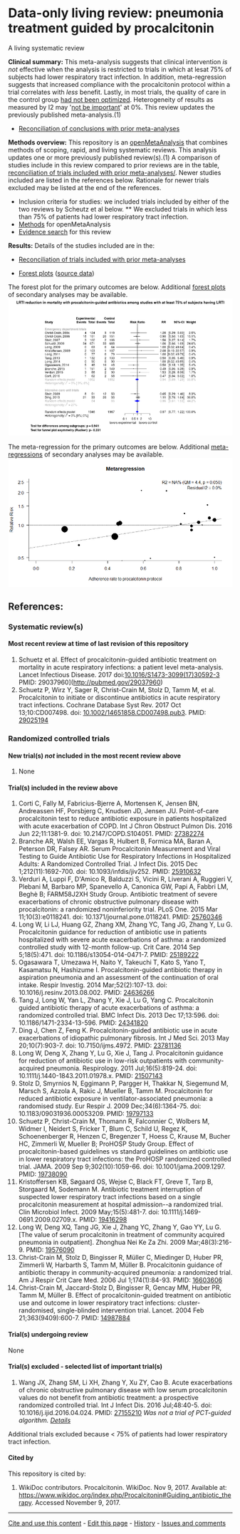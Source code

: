 Data-only living review: pneumonia treatment guided by procalcitonin
============================================
A living systematic review

**Clinical summary:** This meta-analysis suggests that clinical intervention *is not* effective when the analysis is restricted to trials in which at lesat 75% of subjects had lower respiratory tract infection. In addition, meta-regression suggests that increased compliance with the procalcitonin protocol within a trial correlates with *less* benefit. Lastly, in most trials, the quality of care in the control group [had not been optimized](https://www.wikidoc.org/index.php/Randomized_controlled_trial#Control_group_optimization). Heterogeneity of results as measured by I2 may '[not be important](http://handbook-5-1.cochrane.org/chapter_9/9_5_2_identifying_and_measuring_heterogeneity.htm)' at 0%. This review updates the previously published meta-analysis.(1)

* [Reconciliation of conclusions with prior meta-analyses](files/reconciliation-tables/Reconciliation%20of%20conclusions.pdf)
<!--
* [Keep current with this topic](files/searching/Keep-up.md) (not available)
-->

**Methods overview:** This repository is an [openMetaAnalysis](https://openmetaanalysis.github.io/) that combines methods of scoping, rapid, and living systematic reviews.  This analysis updates one or more previously published review(s).(1) A comparison of studies include in this review compared to prior reviews are in the table, [reconciliation of trials included with prior meta-analyses/](files/reconciliation-tables/Reconciliation%20of%20studies.pdf). Newer studies included are listed in the references below. Rationale for newer trials excluded may be listed at the end of the references. 
* Inclusion criteria for studies: we included trials included by either of the two reviews by Scheutz et al below. 
** We excluded trials in which less than 75% of patients had lower respiratory tract infection.
* [Methods](http://openmetaanalysis.github.io/methods.html) for openMetaAnalysis
* [Evidence search](files/searching/evidence-search.md) for this review 

**Results:** Details of the studies included are in the:
* [Reconciliation of trials included with prior meta-analyses](files/reconciliation-tables/Reconciliation%20of%20studies.pdf)
<!--
* [Description of studies (PICO table)](files/study-details/table-pico.pdf) (under construction)
* [Risk of bias assessment](files/study-details/table-bias.pdf) (under construction)-->
* [Forest plots](../master/files/forest-plots) ([source data](files/data))
<!--* [Network plots](../master/files/network) (optional)-->

The forest plot for the primary outcomes are below. Additional [forest plots](files/forest-plots) of secondary analyses may be available. 
![Principle results](files/forest-plots/Outcome-Primary.png)

The meta-regression for the primary outcomes are below. Additional [meta-regressions](files/metaregression) of secondary analyses may be available. 
![Principle results for benefit](files/metaregression/Outcome-Primary.png "Principle results for benefit]")

References:
----------------------------------

### Systematic review(s)
#### Most recent review at time of last revision of this repository
1. Schuetz et al. Effect of procalcitonin-guided antibiotic treatment on mortality in acute respiratory infections: a patient level meta-analysis. Lancet Infectious Disease. 2017 doi:[10.1016/S1473-3099(17)30592-3](http://doi.org/10.1016/S1473-3099(17)30592-3) PMID: 29037960](http://pubmed.gov/29037960)
2. Schuetz P, Wirz Y, Sager R, Christ-Crain M, Stolz D, Tamm M, et al. Procalcitonin to initiate or discontinue antibiotics in acute respiratory tract
infections. Cochrane Database Syst Rev. 2017 Oct 13;10:CD007498. doi: [10.1002/14651858.CD007498.pub3](http://doi.org/10.1002/14651858.CD007498.pub3). PMID: [29025194](http://pubmed.gov/29025194)

### Randomized controlled trials
#### New trial(s) *not* included in the most recent review above
1. None

#### Trial(s) included in the review above
1. Corti C, Fally M, Fabricius-Bjerre A, Mortensen K, Jensen BN, Andreassen HF, Porsbjerg C, Knudsen JD, Jensen JU. Point-of-care procalcitonin test to reduce antibiotic exposure in patients hospitalized with acute exacerbation of COPD. Int J Chron Obstruct Pulmon Dis. 2016 Jun 22;11:1381-9. doi: 10.2147/COPD.S104051. PMID: [27382274](http://pubmed.gov/27382274)
2. Branche AR, Walsh EE, Vargas R, Hulbert B, Formica MA, Baran A, Peterson DR, Falsey AR. Serum Procalcitonin Measurement and Viral Testing to Guide Antibiotic  Use for Respiratory Infections in Hospitalized Adults: A Randomized Controlled Trial. J Infect Dis. 2015 Dec 1;212(11):1692-700. doi: 10.1093/infdis/jiv252. PMID: [25910632](http://pubmed.gov/25910632)
3. Verduri A, Luppi F, D'Amico R, Balduzzi S, Vicini R, Liverani A, Ruggieri V, Plebani M, Barbaro MP, Spanevello A, Canonica GW, Papi A, Fabbri LM, Beghè B; FARM58J2XH Study Group. Antibiotic treatment of severe exacerbations of chronic obstructive pulmonary disease with procalcitonin: a randomized noninferiority trial. PLoS One. 2015 Mar 11;10(3):e0118241. doi: 10.1371/journal.pone.0118241. PMID: [25760346](http://pubmed.gov/25760346)
4. Long W, Li LJ, Huang GZ, Zhang XM, Zhang YC, Tang JG, Zhang Y, Lu G. Procalcitonin guidance for reduction of antibiotic use in patients hospitalized with severe acute exacerbations of asthma: a randomized controlled study with 12-month follow-up. Crit Care. 2014 Sep 5;18(5):471. doi: 10.1186/s13054-014-0471-7. PMID: [25189222](http://pubmed.gov/25189222) 
5. Ogasawara T, Umezawa H, Naito Y, Takeuchi T, Kato S, Yano T, Kasamatsu N, Hashizume I. Procalcitonin-guided antibiotic therapy in aspiration pneumonia and an assessment of the continuation of oral intake. Respir Investig. 2014 Mar;52(2):107-13. doi: 10.1016/j.resinv.2013.08.002. PMID: [24636266](http://pubmed.gov/24636266)
6. Tang J, Long W, Yan L, Zhang Y, Xie J, Lu G, Yang C. Procalcitonin guided antibiotic therapy of acute exacerbations of asthma: a randomized controlled trial. BMC Infect Dis. 2013 Dec 17;13:596. doi: 10.1186/1471-2334-13-596. PMID: [24341820](http://pubmed.gov/24341820)
7. Ding J, Chen Z, Feng K. Procalcitonin-guided antibiotic use in acute exacerbations of idiopathic pulmonary fibrosis. Int J Med Sci. 2013 May 20;10(7):903-7. doi: 10.7150/ijms.4972. PMID: [23781136](http://pubmed.gov/23781136)
8. Long W, Deng X, Zhang Y, Lu G, Xie J, Tang J. Procalcitonin guidance for reduction of antibiotic use in low-risk outpatients with community-acquired pneumonia. Respirology. 2011 Jul;16(5):819-24. doi: 10.1111/j.1440-1843.2011.01978.x. PMID: [21507143](http://pubmed.gov/21507143)
9. Stolz D, Smyrnios N, Eggimann P, Pargger H, Thakkar N, Siegemund M, Marsch S, Azzola A, Rakic J, Mueller B, Tamm M. Procalcitonin for reduced antibiotic exposure in ventilator-associated pneumonia: a randomised study. Eur Respir J. 2009 Dec;34(6):1364-75. doi: 10.1183/09031936.00053209. PMID: [19797133](http://pubmed.gov/19797133)
10. Schuetz P, Christ-Crain M, Thomann R, Falconnier C, Wolbers M, Widmer I, Neidert S, Fricker T, Blum C, Schild U, Regez K, Schoenenberger R, Henzen C, Bregenzer T, Hoess C, Krause M, Bucher HC, Zimmerli W, Mueller B; ProHOSP Study Group. Effect of procalcitonin-based guidelines vs standard guidelines on antibiotic use in lower respiratory tract infections: the ProHOSP randomized
controlled trial. JAMA. 2009 Sep 9;302(10):1059-66. doi: 10.1001/jama.2009.1297. PMID: [19738090](http://pubmed.gov/19738090)
11. Kristoffersen KB, Søgaard OS, Wejse C, Black FT, Greve T, Tarp B, Storgaard M, Sodemann M. Antibiotic treatment interruption of suspected lower respiratory tract infections based on a single procalcitonin measurement at hospital admission--a randomized trial. Clin Microbiol Infect. 2009 May;15(5):481-7. doi: 10.1111/j.1469-0691.2009.02709.x. PMID: [19416298](http://pubmed.gov/19416298)
12. Long W, Deng XQ, Tang JG, Xie J, Zhang YC, Zhang Y, Gao YY, Lu G. [The value of serum procalcitonin in treatment of community acquired pneumonia in outpatient]. Zhonghua Nei Ke Za Zhi. 2009 Mar;48(3):216-9. PMID: [19576090](http://pubmed.gov/19576090)
13. Christ-Crain M, Stolz D, Bingisser R, Müller C, Miedinger D, Huber PR, Zimmerli W, Harbarth S, Tamm M, Müller B. Procalcitonin guidance of antibiotic therapy in community-acquired pneumonia: a randomized trial. Am J Respir Crit Care Med. 2006 Jul 1;174(1):84-93. PMID: [16603606](http://pubmed.gov/16603606)
14. Christ-Crain M, Jaccard-Stolz D, Bingisser R, Gencay MM, Huber PR, Tamm M, Müller B. Effect of procalcitonin-guided treatment on antibiotic use and outcome in lower respiratory tract infections: cluster-randomised, single-blinded intervention trial. Lancet. 2004 Feb 21;363(9409):600-7. PMID: [14987884](http://pubmed.gov/14987884)

#### Trial(s) undergoing review
None

#### Trial(s) excluded - selected list of important trial(s)
1. Wang JX, Zhang SM, Li XH, Zhang Y, Xu ZY, Cao B. Acute exacerbations of chronic obstructive pulmonary disease with low serum procalcitonin values do not benefit from antibiotic treatment: a prospective randomized controlled trial. Int J Infect Dis. 2016 Jul;48:40-5. doi: 10.1016/j.ijid.2016.04.024. PMID: [27155210](http://pubmed.gov/27155210) *Was not a trial of PCT-guided algorithm. [Details](https://github.com/openMetaAnalysis/Pneumonia-treatment-guided-by-procalcitonin/issues/3)*

Additional trials excluded because < 75% of patients had lower respiratory tract infection.

#### Cited by
This repository is cited by:

1. WikiDoc contributors. Procalcitonin. WikiDoc. Nov 9, 2017. Available at: https://www.wikidoc.org/index.php/Procalcitonin#Guiding_antibiotic_therapy. Accessed November 9, 2017. 

-------------------------------
[Cite and use this content](https://github.com/openMetaAnalysis/openMetaAnalysis.github.io/blob/master/reusing.MD)  - [Edit this page](../../edit/master/README.md) - [History](../../commits/master/README.md)  - 
[Issues and comments](../../issues?q=is%3Aboth+is%3Aissue)

